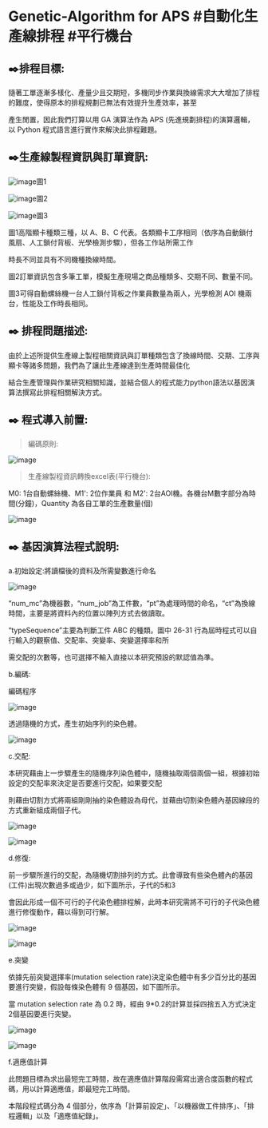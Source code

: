 # Genetic-Algorithm for APS #自動化生產線排程 #平行機台 

✒️排程目標: 
---------------------------------------------------------------------------------------------------------------------------------------------------------------------------------
隨著工單逐漸多樣化、產量少且交期短，多機同步作業與換線需求大大增加了排程的難度，使得原本的排程規劃已無法有效提升生產效率，甚至

產生閒置，因此我們打算以用 GA 演算法作為 APS (先進規劃排程)的演算邏輯，以 Python 程式語言進行實作來解決此排程難題。

✒️生產線製程資訊與訂單資訊:
---------------------------------------------------------------------------------------------------------------------------------------------------------------------------------
![image](https://user-images.githubusercontent.com/68886395/158193978-0402b276-8bfe-423b-9c65-15ba9304b01a.png)圖1 

![image](https://user-images.githubusercontent.com/68886395/158196237-71a49176-3093-4932-bbab-f3a46171610e.png)圖2

![image](https://user-images.githubusercontent.com/68886395/158204879-2d0fce92-8c37-4f38-82c0-6cb6fcc82f34.png)圖3

圖1高階顯卡種類三種，以 A、B、C 代表。各類顯卡工序相同（依序為自動鎖付風扇、人工鎖付背板、光學檢測步驟），但各工作站所需工作

時長不同並具有不同機種換線時間。

圖2訂單資訊包含多筆工單，模擬生產現場之商品種類多、交期不同、數量不同。

圖3可得自動螺絲機一台人工鎖付背板之作業員數量為兩人，光學檢測 AOI 機兩台，性能及工作時長相同。

✒️ 排程問題描述:
---------------------------------------------------------------------------------------------------------------------------------------------------------------------------------
由於上述所提供生產線上製程相關資訊與訂單種類包含了換線時間、交期、工序與顯卡等諸多問題，我們為了讓此生產線達到生產時間最佳化

結合生產管理與作業研究相關知識，並結合個人的程式能力python語法以基因演算法撰寫此排程相關解決方式。

✒️ 程式導入前置:
---------------------------------------------------------------------------------------------------------------------------------------------------------------------------------
>編碼原則:

![image](https://user-images.githubusercontent.com/68886395/158203159-c700fcb3-7e65-44f5-8325-04214134d3f6.png)

>生產線製程資訊轉換excel表(平行機台):

M0: 1台自動螺絲機、M1': 2位作業員 和 M2': 2台AOI機。各機台M數字部分為時間(分鐘)，Quantity 為各自工單的生產數量(個)

![image](https://user-images.githubusercontent.com/68886395/158203628-b995496e-0104-4e72-aff9-0763f71dc580.png)

✒️ 基因演算法程式說明:
---------------------------------------------------------------------------------------------------------------------------------------------------------------------------------
a.初始設定:將讀檔後的資料及所需變數進行命名

![image](https://user-images.githubusercontent.com/68886395/158207172-2f2f9023-e779-4f31-98ef-2effae28b7fe.png)

“num_mc”為機器數，“num_job”為工件數，“pt”為處理時間的命名，“ct”為換線時間，主要是將資料內的位置以陣列方式去做讀取。

“typeSequence”主要為判斷工件 ABC 的種類。圖中 26-31 行為屆時程式可以自行輸入的觀察值、交配率、突變率、突變選擇率和所

需交配的次數等，也可選擇不輸入直接以本研究預設的默認值為準。

b.編碼:

編碼程序

![image](https://user-images.githubusercontent.com/68886395/158208361-cc726e95-33e4-49b7-8c91-f7ef77249038.png)

透過隨機的方式，產生初始序列的染色體。

![image](https://user-images.githubusercontent.com/68886395/158208411-14fb3725-e97d-4c46-9992-f8421d4bd714.png)

c.交配:

本研究藉由上一步驟產生的隨機序列染色體中，隨機抽取兩個兩個一組，根據初始設定的交配率來決定是否要進行交配，如果要交配

則藉由切割方式將兩組剛剛抽的染色體設為母代，並藉由切割染色體內基因線段的方式重新組成兩個子代。

![image](https://user-images.githubusercontent.com/68886395/158209023-3c7711cd-9d64-4a6e-893e-32e1519c503b.png)

![image](https://user-images.githubusercontent.com/68886395/158209048-d5e807aa-bac6-40e0-a831-835bcdd84809.png)

d.修復:

前一步驟所進行的交配，為隨機切割排列的方式。此會導致有些染色體內的基因(工件)出現次數過多或過少，如下圖所示，子代的5和3

會因此形成一個不可行的子代染色體排程解，此時本研究需將不可行的子代染色體進行修復動作，藉以得到可行解。

![image](https://user-images.githubusercontent.com/68886395/158209637-476e54e0-bb5b-4ffc-9567-a2fb229ce45a.png)

![image](https://user-images.githubusercontent.com/68886395/158209691-e8a94a38-a78d-4b44-83b2-2d9b06996166.png)

e.突變

依據先前突變選擇率(mutation selection rate)決定染色體中有多少百分比的基因要進行突變，假設每條染色體有 9 個基因，如下圖所示。

當 mutation selection rate 為 0.2 時，經由 9*0.2的計算並採四捨五入方式決定2個基因要進行突變。

![image](https://user-images.githubusercontent.com/68886395/158210506-10365c6d-5134-4067-980b-11909012b4a7.png)

![image](https://user-images.githubusercontent.com/68886395/158210538-edc1b6e1-20e2-4666-ae37-b72e14bd66be.png)

f.適應值計算

此問題目標為求出最短完工時間，故在適應值計算階段需寫出適合度函數的程式碼，用以計算適應值，即最短完工時間。

本階段程式碼分為 4 個部分，依序為「計算前設定」、「以機器做工件排序」、「排程邏輯」以及「適應值紀錄」。




























